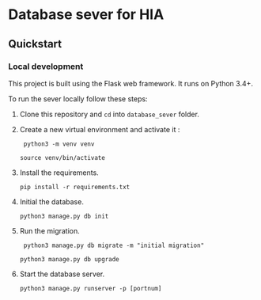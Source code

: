 # Database sever for HIA


## Quickstart

### Local development

This project is built using the Flask web framework. It runs on Python 3.4+.

To run the sever locally follow these steps:

1. Clone this repository and `cd` into `database_sever` folder.

1. Create a new virtual environment and activate it :

    ``
    python3 -m venv venv``

    ``source venv/bin/activate
    ``

1. Install the requirements.

    ``
    pip install -r requirements.txt
    ``

1. Initial the database.

    ``
    python3 manage.py db init
    ``

1. Run the migration.

    ``
    python3 manage.py db migrate -m "initial migration"``

    ``python3 manage.py db upgrade
    ``

1. Start the database server.

    ``
    python3 manage.py runserver -p [portnum]
    ``
